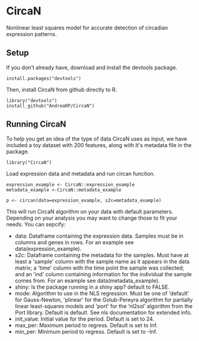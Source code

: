 # CircaN

Nonlinear least squares model for accurate detection of circadian expression patterns.

## Setup
If you don't already have, download and install the devtools package.

```
install.packages("devtools") 
```
Then, install CircaN from github directly to R.
```
library("devtools")
install_github("AndreaRP/CircaN")
```

## Running CircaN

To help you get an idea of the type of data CircaN uses as input, we have included a toy dataset with 200 features, 
along with it's metadata file in the package.

```
library("CircaN")
```
Load expression data and metadata and run circan function.
```
expression_example <- CircaN::expression_example
metadata_example <-CircaN::metadata_example

p <- circan(data=expression_example, s2c=metadata_example)
```


This will run CircaN algorithm on your data with default parameters. Depending on your analysis you may want to change
those to fit your needs. You can sepcify:

* data: Dataframe containing the expression data. Samples must be in columns and genes in rows. For an example see data(expression_example).
* s2c: Dataframe containing the metadata for the samples. Must have at least a 'sample' column with the sample name as it appears in the data matrix; a 'time' column with the time point the sample was collected; and an 'ind' column containing information for the individual the sample comes from. For an example see data(metadata_example).
* shiny: Is the package running in a shiny app? default to FALSE.
* mode: Algorithm to use in the NLS regression. Must be one of 'default' for Gauss-Newton, 'plinear' for the Golub-Pereyra algorithm for partially linear least-squares models and 'port' for the ‘nl2sol’ algorithm from the Port library. Default is default. See nls documentation for extended info.
* init_value: Initial value for the period. Default is set to 24.
* max_per: Maximum period to regress. Default is set to Inf.
* min_per: Minimum period to regress. Default is set to -Inf.

